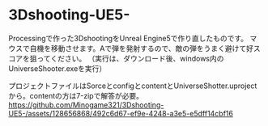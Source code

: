 # 3Dshooting-UE5-
Processingで作った3DshootingをUnreal Engine5で作り直したものです。
マウスで自機を移動させます。Aで弾を発射するので、敵の弾をうまく避けて好スコアを狙ってください。
（実行は、ダウンロード後、windows内のUniverseShooter.exeを実行）

プロジェクトファイルはSorceとconfigとcontentとUniverseShotter.uprojectから。contentの方は7-zipで解答が必要。
https://github.com/Minogame321/3Dshooting-UE5-/assets/128656868/492c6d67-ef9e-4248-a3e5-e5dff14cbf16

